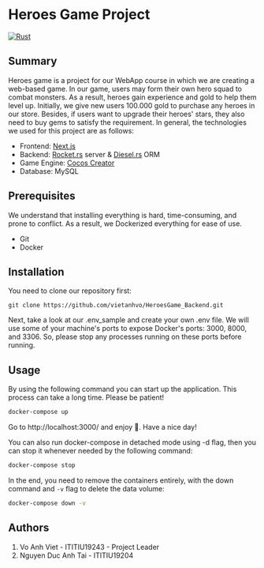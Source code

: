 # Heroes Game Project

[![Rust](https://github.com/vietanhvo/HeroesGame_Backend/actions/workflows/rust.yml/badge.svg?branch=main)](https://github.com/vietanhvo/HeroesGame_Backend/actions/workflows/rust.yml)

## Summary

Heroes game is a project for our WebApp course in which we are creating a web-based game. In our game, users may form their own hero squad to combat monsters. As a result, heroes gain experience and gold to help them level up. Initially, we give new users 100.000 gold to purchase any heroes in our store. Besides, if users want to upgrade their heroes' stars, they also need to buy gems to satisfy the requirement. In general, the technologies we used for this project are as follows:
* Frontend: [Next.js](https://nextjs.org/)
* Backend: [Rocket.rs](https://rocket.rs/) server & [Diesel.rs](https://diesel.rs/) ORM
* Game Engine: [Cocos Creator](https://www.cocos.com/en/)
* Database: MySQL 

## Prerequisites

We understand that installing everything is hard, time-consuming, and prone to conflict. As a result, we Dockerized everything for ease of use.
* Git
* Docker

## Installation

You need to clone our repository first:
```git
git clone https://github.com/vietanhvo/HeroesGame_Backend.git
```
Next, take a look at our .env_sample and create your own .env file. We will use some of your machine's ports to expose Docker's ports: 3000, 8000, and 3306. So, please stop any processes running on these ports before running.

## Usage

By using the following command you can start up the application. This process can take a long time. Please be patient!
```sh
docker-compose up
```
Go to http://localhost:3000/ and enjoy :beers:. Have a nice day!

You can also run docker-compose in detached mode using -d flag, then you can stop it whenever needed by the following command:
```sh
docker-compose stop
```
In the end, you need to remove the containers entirely, with the down command and `-v` flag to delete the data volume:
```sh
docker-compose down -v
```

## Authors
1. Vo Anh Viet - ITITIU19243 - Project Leader
2. Nguyen Duc Anh Tai - ITITIU19204
